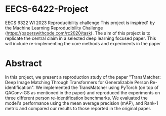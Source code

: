 # EECS-6422-Project
EECS 6322 WI 2023 Reproducibility challenge
This project is inspired1 by the Machine Learning Reproducibility Challenge
(https://paperswithcode.com/rc2020/task). The aim of this project is to
replicate the central claim in a selected deep learning focused paper. This
will include re-implementing the core methods and experiments in the paper

# Abstract
In this project, we present a reproduction study of the paper "TransMatcher: Deep Image Matching Through Transformers for Generalizable Person Re-identification". We implemented the TransMatcher using PyTorch (on top of QAConv-GS as mentioned in the paper) and reproduced the experiments on three different person re-identification benchmarks. We evaluated the model's performance using the mean average precision (mAP), and Rank-1 metric and compared our results to those reported in the original paper.
